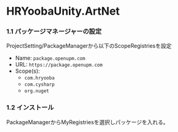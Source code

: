 # HRYoobaUnity.ArtNet
### 1.1 パッケージマネージャーの設定
ProjectSetting/PackageManagerから以下のScopeRegistriesを設定
- Name: `package.openupm.com`
- URL: `https://package.openupm.com`
- Scope(s): 
  - `com.hryooba`
  - `com.cysharp`
  - `org.nuget`
  
### 1.2 インストール
PackageManagerからMyRegistriesを選択しパッケージを入れる。
